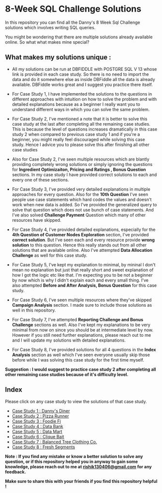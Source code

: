 # 8-Week SQL Challenge Solutions

In this repository you can find all the Danny's 8 Week Sql Challenge solutions which involves writing SQL queries. 

You might be wondering that there are multiple solutions already available online. So what what makes mine special? 

## What makes my solutions unique :

- All my solutions can be run at DBFIDDLE with POSTGRE SQL V 13 whose link is provided in each case study. So there is no need to import the data and do it somewhere else as inside DBFiddle all the data is already available. DBFiddle works great and I suggest you practice there itself.

- For Case Study 1, I have implemented the solutions to the questions in different approaches with intuition on how to solve the problem and with detailed explanations because as a beginner I really want you to understand different ways in which you can solve the same problem.

- For Case Study 2, I've mentioned a note that it is better to solve this case study at the last after completing all the remaining case studies. This is because the level of questions increases dramatically in this case study 2 when compared to previous case study 1 and if you're a beginner, you might really feel discouraged while solving this case study. Hence I advice you to please solve this after finishing all other case studies

- Also for Case Study 2, I've seen multiple resources which are blantly providing completely wrong solutions or simply ignoring the questions for **Ingredient Optimizaiton, Pricing and Ratings , Bonus Question** sections. In my case study I have provided correct solutions to each and every one of these sections.

- For Case Study 3, I've provided very detailed explanations in multiple approaches for every question. Also for the **10th Question** I've seen people use case statements which hard codes the values and doesn't work when new data is added. So I've provided the generalized query to solve that question which does not use bunch of case statements. And I've also solved **Challenge Payment** Question which many of other resources have skipped.

- For Case Study 4, I've provided detailed explanations, especially for the **4th Question of Customer Nodes Exploration** section, I've provided **correct solution**. But I've seen each and every resource provide **wrong solution** to this question. Hence this really stands out from all other solutions that are available online. Also I've attempted **Data Allocation Challenge** as well for this case study.

- For Case Study 5, I've kept my explanation to minimal, by mininal I don't mean no explanation but just that really short and sweet explanation of how I got the logic etc like that. I'm expecting you to be not a beginner by now which is why I didn't explain each and every small thing. I've also attempted **Before and After Analysis, Bonus Question** for this case study.

- For Case Study 6, I've seen multiple resources where they've skipped **Campaign Analysis** section. I made sure to include those solutions as well in this repository.

- For Case Study 7, I've attempted **Reporting Challenge and Bonus Challenge** sections as well. Also I've kept my explanations to be very minimal from now on since you should be at intermediate level by now. However if you still need further explanations, please reach out to me and I will update my solutions with detailed explanations.

- For Case Study 8, I've provided solutions for all 4 questions in the **Index Analysis** section as well which I've seen everyone usually skip those before while I was solving this case study for the first time myself.

**Suggestion : I would suggest to practice case study 2 after completing all other remaining case studies because of it's difficulty level.**

## Index

Please click on any case study to view the solutions of that case study.

- [Case Study 1 : Danny's Diner](https://github.com/ParthaSarathi-raw/8WeekSQLChallenge-Solutions/tree/main/Week%20-%201%20-%20Danny's%20Diner)
- [Case Study 2 : Pizza Runner](https://github.com/ParthaSarathi-raw/8WeekSQLChallenge-Solutions/tree/main/Week%20-%202%20-%20Pizza%20Runner)
- [Case Study 3 : Foodie Fi](https://github.com/ParthaSarathi-raw/8WeekSQLChallenge-Solutions/tree/main/Week%20-%203%20-%20Foodie-Fi)
- [Case Study 4 : Data Bank](https://github.com/ParthaSarathi-raw/8WeekSQLChallenge-Solutions/tree/main/Week%20-%204%20-%20Data%20Bank)
- [Case Study 5 : Data Mart](https://github.com/ParthaSarathi-raw/8WeekSQLChallenge-Solutions/tree/main/Week%20-%205%20-%20Data%20Mart)
- [Case Study 6 : Clique Bait](https://github.com/ParthaSarathi-raw/8WeekSQLChallenge-Solutions/tree/main/Week%20-%206%20-%20Clique%20Bait)
- [Case Study 7 : Balanced Tree Clothing Co.](https://github.com/ParthaSarathi-raw/8WeekSQLChallenge-Solutions/tree/main/Week%20-%207%20-%20%20Balanced%20Tree%20Clothing%20Co.)
- [Case Study 8 : Fresh Segments](https://github.com/ParthaSarathi-raw/8WeekSQLChallenge-Solutions/tree/main/Week%20-%208%20-%20Fresh%20Segments)

**Note : If you find any mistake or know a better solution to solve any question, or if this repository helped you in anyway to gain some knowledge, please reach out to me at rishik130406@gmail.com for any feedback.**

**Make sure to share this with your friends if you find this repository helpful !**
